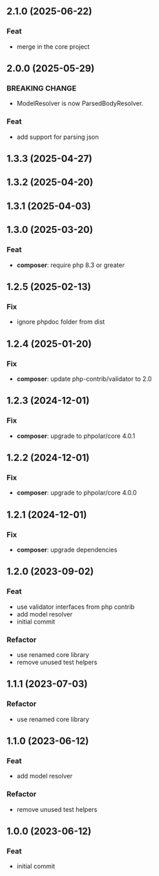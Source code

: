 ## 2.1.0 (2025-06-22)

### Feat

- merge in the core project

## 2.0.0 (2025-05-29)

### BREAKING CHANGE

- ModelResolver is now ParsedBodyResolver.

### Feat

- add support for parsing json

## 1.3.3 (2025-04-27)

## 1.3.2 (2025-04-20)

## 1.3.1 (2025-04-03)

## 1.3.0 (2025-03-20)

### Feat

- **composer**: require php 8.3 or greater

## 1.2.5 (2025-02-13)

### Fix

- ignore phpdoc folder from dist

## 1.2.4 (2025-01-20)

### Fix

- **composer**: update php-contrib/validator to 2.0

## 1.2.3 (2024-12-01)

### Fix

- **composer**: upgrade to phpolar/core 4.0.1

## 1.2.2 (2024-12-01)

### Fix

- **composer**: upgrade to phpolar/core 4.0.0

## 1.2.1 (2024-12-01)

### Fix

- **composer**: upgrade dependencies

## 1.2.0 (2023-09-02)

### Feat

- use validator interfaces from php contrib
- add model resolver
- initial commit

### Refactor

- use renamed core library
- remove unused test helpers

## 1.1.1 (2023-07-03)

### Refactor

- use renamed core library

## 1.1.0 (2023-06-12)

### Feat

- add model resolver

### Refactor

- remove unused test helpers

## 1.0.0 (2023-06-12)

### Feat

- initial commit
